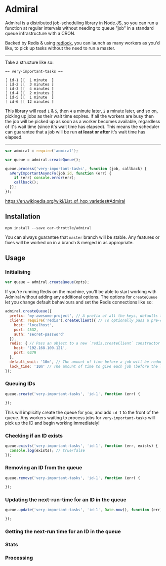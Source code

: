 # Admiral

Admiral is a distributed job-scheduling library in Node.JS, so you can run a function at regular intervals without
needing to queue "job" in a standard queue infrastructure with a CRON.

Backed by Redis & using [redlock](https://npm.im/redlock), you can launch as many workers as you'd like, to pick up
tasks without the need to run a master.

----

Take a structure like so:

```
== very-important-tasks ==

[ id-1 ][  1 minute  ]
[ id-2 ][  3 minutes ]
[ id-3 ][  4 minutes ]
[ id-4 ][  2 minutes ]
[ id-5 ][  1 minute  ]
[ id-6 ][ 12 minutes ]
```

This library will read `1` & `5`, then `4` a minute later, `2` a minute later, and so on, picking up jobs as their wait
time expires. If all the workers are busy then the job will be picked up as soon as a worker becomes available,
regardless of it's wait time (since it's wait time has elapsed). This means the scheduler can guarantee that a job will
be run **at least or after** it's wait time has elapsed.

----

```js
var admiral = require('admiral');

var queue = admiral.createQueue();

queue.process('very-important-tasks', function (job, callback) {
  aVeryImportantAsyncFn(job.id, function (err) {
    if (err) console.error(err);
    callback();
  });
});
```

https://en.wikipedia.org/wiki/List_of_hop_varieties#Admiral

## Installation

```
npm install --save car-throttle/admiral
```

You can always guarantee that `master` branch will be stable. Any features or fixes will be worked on in a branch &
merged in as appropriate.

## Usage

### Initialising

```js
var queue = admiral.createQueue(opts);
```

If you're running Redis on the machine, you'll be able to start working with Admiral without adding any additional
options. The options for `createQueue` let you change default behaviours and set the Redis connections like so:

```js
admiral.createQueue({
  prefix: 'my-awesome-project', // A prefix of all the keys, defaults to `admiral`, and should not be changed
  client: require('redis').createClient({ // To optionally pass a pre-configured Redis client
    host: 'localhost',
    port: 4532,
    auth: 'secret-password'
  }),
  redis: { // Pass an object to a new `redis.createClient` constructor
    host: '192.168.100.121',
    port: 6379
  },
  default_wait: '10m', // The amount of time before a job will be redone (can be overridden on a per-job basis)
  lock_time: '10m' // The amount of time to give each job (before the lock expires)
});
```

### Queuing IDs

```js
queue.create('very-important-tasks', 'id-1', function (err) {

});
```

This will implicitly create the queue for you, and add `id-1` to the front of the queue. Any workers waiting to process
jobs for `very-important-tasks` will pick up the ID and begin working immediately!

### Checking if an ID exists

```js
queue.exists('very-important-tasks', 'id-1', function (err, exists) {
  console.log(exists); // true/false
});
```

### Removing an ID from the queue

```js
queue.remove('very-important-tasks', 'id-1', function (err) {

});
```

### Updating the next-run-time for an ID in the queue

```js
queue.update('very-important-tasks', 'id-1', Date.now(), function (err) {

});
```

### Getting the next-run time for an ID in the queue

### Stats

### Processing

